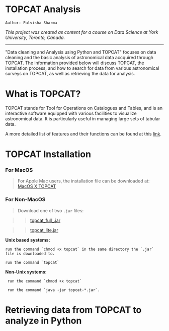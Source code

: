 # TOPCAT Analysis
`Author: Palvisha Sharma`

_This project was created as content for a course on Data Science at York University, Toronto, Canada._

------------------------------------

"Data cleaning and Analysis using Python and TOPCAT" focuses on data cleaning and the basic analysis of astronomical data accquired through TOPCAT.
The information provided below will discuss TOPCAT, the installation process, and how to search for data from various astronomical surveys on TOPCAT, as well as retrieving the data for analysis. 


# What is TOPCAT?

TOPCAT stands for Tool for Operations on Catalogues  and Tables, and is an interactive software equipped with various facilities to visualize astronomical data. 
It is particularly useful in managing large sets of tabular data. 

A more detailed list of features and their functions can be found at this [link](http://www.star.bris.ac.uk/~mbt/topcat/#features).

# TOPCAT Installation
 
  
   ### For MacOS 
  > For Apple Mac users, the installation file can be downloaded at: <a href="http://www.star.bris.ac.uk/~mbt/topcat/topcat-full.dmg">MacOS X TOPCAT</a> 
  ### For Non-MacOS 
  
  > Download one of two `.jar` files: 
  
   >>[topcat_full_.jar]()
  
   >>[topcat_lite.jar]()
  
   **Unix based systems:** 
  
    run the command `chmod +x topcat` in the same directory the `.jar` file is downloaded to.
  
    run the command `topcat`
  
   **Non-Unix systems:**
  
     run the command `chmod +x topcat`
  
     run the command `java -jar topcat-*.jar`.
 
 # Retrieving data from TOPCAT to analyze in Python
